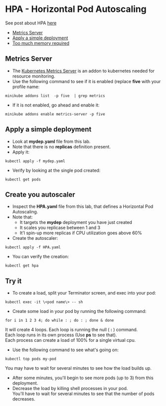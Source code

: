 # HPA - Horizontal Pod Autoscaling 

See post about HPA [here](https://www.yuval.guide/k8s/deployments/horizontal-pod-autoscaler/) 

- [Metrics Server](#Metrics-Server)
- [Apply a simple deployment](#Apply-a-simple-deployment)
- [Too much memory required](#Too-much-memory-required)

## Metrics Server

- The [Kubernetes Metrics Server](https://github.com/kubernetes-sigs/metrics-server#kubernetes-metrics-server) is an addon to kubernetes needed for resource monitoring.
- Use the following command to see if it is enabled (replace **five** with your profile name:
```
minikube addons list  -p five  | grep metrics
```
- If it is not enabled, go ahead and enable it:
```
minikube addons enable metrics-server -p five
```

## Apply a simple deployment

- Look at **mydep.yaml** file from this lab.
- Note that there is no **replicas** definition present.
- Apply it:
```
kubectl apply -f mydep.yaml
```
- Verify by looking at the single pod created:  
```
kubectl get pods
```

## Create you autoscaler

- Inspect the **HPA.yaml** file from this lab, that defines a  Horizontal Pod Autoscaling.
- Note that:  
  - It targets the **mydep** deployment you have just created
  - It scales you replicase between 1 and 3
  - It'l spin-up more replicas if CPU utilization goes above 60%
- Create the autoscaler:
```
kubectl apply -f HPA.yaml
```
- You can verify the creation:  
```
kubectl get hpa
```

## Try it

- To create a load, split your Terminator screen, and exec into your pod:  
```
kubectl exec -it \<pod name\> -- sh
```
- Create some load in your pod by running the following command:  
```
for i in 1 2 3 4; do while : ; do : ; done & done
```
It will create 4 loops. Each loop is running the null ( **:** ) command.  
Each loop runs in its own process (Use **ps** to see that).  
Each process can create a load of 100% for a single virtual cpu.  
-  Use the following command to see what's going on:
```
kubectl top pods my-pod
```
You may have to wait for several minutes to see how the load builds up.
- After some minutes, you'll begin to see more pods (up to 3) from this deployment.
- Decrease the load by killing shell processes in your pod.  
You'll have to wait for several minutes to see that the number of pods decreases.
